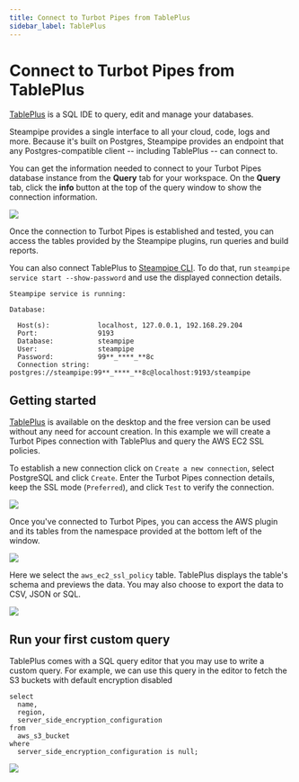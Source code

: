 ```yaml
---
title: Connect to Turbot Pipes from TablePlus
sidebar_label: TablePlus
---
```


# Connect to Turbot Pipes from TablePlus

[TablePlus](https://tableplus.com/) is a SQL IDE to query, edit and manage your
databases.

Steampipe provides a single interface to all your cloud, code, logs and more.
Because it's built on Postgres, Steampipe provides an endpoint that any
Postgres-compatible client -- including TablePlus -- can connect to.

You can get the information needed to connect to your Turbot Pipes database instance from the **Query** tab for your workspace.  On the **Query** tab, click the **info** button at the top of the query window to show the connection information. 

![](/images/docs/pipes/query-info-connect.png)

Once the connection to Turbot Pipes is established and tested, you can access
the tables provided by the Steampipe plugins, run queries and build reports.

You can also connect TablePlus to
[Steampipe CLI](https://steampipe.io/downloads). To do that, run
`steampipe service start --show-password` and use the displayed connection
details.

```
Steampipe service is running:

Database:

  Host(s):            localhost, 127.0.0.1, 192.168.29.204
  Port:               9193
  Database:           steampipe
  User:               steampipe
  Password:           99**_****_**8c
  Connection string:  postgres://steampipe:99**_****_**8c@localhost:9193/steampipe
```

## Getting started

[TablePlus](https://tableplus.com/download) is available on the desktop and the
free version can be used without any need for account creation. In this example
we will create a Turbot Pipes connection with TablePlus and query the AWS EC2
SSL policies.

To establish a new connection click on `Create a new connection`, select
PostgreSQL and click `Create`. Enter the Turbot Pipes connection details, keep
the SSL mode (`Preferred`), and click `Test` to verify the connection.

<div style={{"marginTop":"1em", "marginBottom":"1em", "width":"90%"}}>
<img src="/images/docs/pipes/tableplus-connection-success.png" />
</div>

Once you've connected to Turbot Pipes, you can access the AWS plugin and its
tables from the namespace provided at the bottom left of the window.

<div style={{"marginTop":"1em", "marginBottom":"1em", "width":"50%"}}>
<img src="/images/docs/pipes/tableplus-namespace-select.png" />
</div>

Here we select the `aws_ec2_ssl_policy` table. TablePlus displays the table's
schema and previews the data. You may also choose to export the data to CSV,
JSON or SQL.

<div style={{"marginTop":"1em", "marginBottom":"1em", "width":"90%"}}>
<img src="/images/docs/pipes/tableplus-ec2-ssl-data-preview.png" />
</div>

## Run your first custom query

TablePlus comes with a SQL query editor that you may use to write a custom
query. For example, we can use this query in the editor to fetch the S3 buckets
with default encryption disabled

```
select
  name,
  region,
  server_side_encryption_configuration
from
  aws_s3_bucket
where
  server_side_encryption_configuration is null;
```

<div style={{"marginTop":"1em", "marginBottom":"1em", "width":"90%"}}>
<img src="/images/docs/pipes/tableplus-custom-query-results.png" />
</div>
